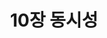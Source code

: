---
title: 10장 동시성
# summary: Chapter 10：Concurrency
summary: 스레드는 여러 활동을 동시에 수행할 수 있게 해준다. 하지만 동시성 프로그래밍은 단일 스레드 프로그래밍보다 어렵다. 잘못된 수 있는 일이 늘어나고 문제를 재현하기도 어려워지기 때문이다. 그렇다고 동시성 프로그래밍으로부터 언제까지나 도망 다닐 수는 없다. 자바 플랫폼 자체에 내재되어 있을 뿐 아니라, 오늘날 어디서나 쓰이는 멀티코어 프로세서의 힘을 제대로 활용하려면 반드시 내 것으로 만들어야만 하는 기술익 때문이다. 그래서 이번 장에는 동시성 프로그램을 명확하고 정확하게 만들고 잘 문서화하는 데 도움이 도는 조언들을 담았다.
description: 스레드는 여러 활동을 동시에 수행할 수 있게 해준다. 하지만 동시성 프로그래밍은 단일 스레드 프로그래밍보다 어렵다. 잘못된 수 있는 일이 늘어나고 문제를 재현하기도 어려워지기 때문이다. 그렇다고 동시성 프로그래밍으로부터 언제까지나 도망 다닐 수는 없다. 자바 플랫폼 자체에 내재되어 있을 뿐 아니라, 오늘날 어디서나 쓰이는 멀티코어 프로세서의 힘을 제대로 활용하려면 반드시 내 것으로 만들어야만 하는 기술익 때문이다. 그래서 이번 장에는 동시성 프로그램을 명확하고 정확하게 만들고 잘 문서화하는 데 도움이 도는 조언들을 담았다.
---